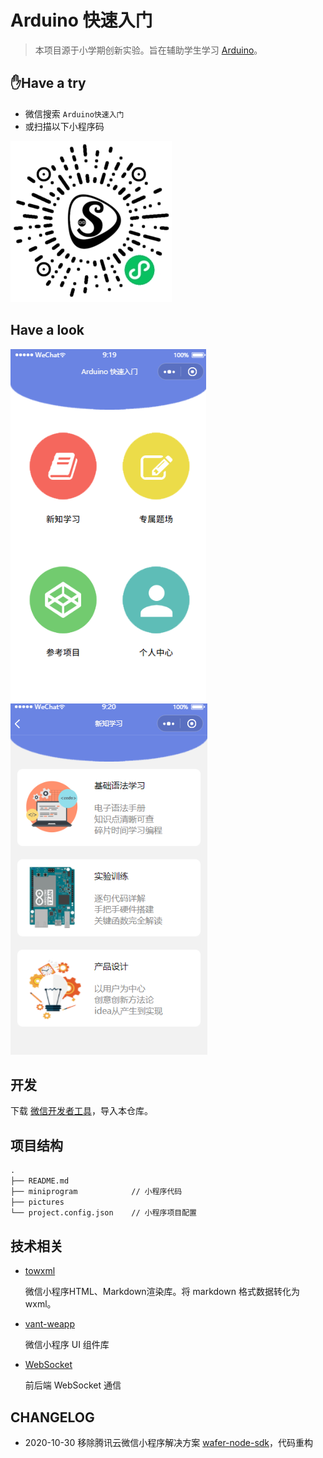 # Arduino 快速入门

> 本项目源于小学期创新实验。旨在辅助学生学习 [Arduino](https://github.com/arduino/Arduino)。

## **:hand:Have a try**

- 微信搜索 `Arduino快速入门`
- 或扫描以下小程序码

![arduino_mp_code](./pictures/arduino-mp-code.jpg)

## Have a look

![home page](./pictures/mp-home-page.png) ![basic page](./pictures/mp-basic-page.png)

## 开发

下载 [微信开发者工具](https://developers.weixin.qq.com/miniprogram/dev/devtools/devtools.html)，导入本仓库。

## 项目结构

```md
.
├── README.md
├── miniprogram            // 小程序代码
├── pictures
└── project.config.json    // 小程序项目配置
```

## 技术相关

- [towxml](https://github.com/sbfkcel/towxml)

  微信小程序HTML、Markdown渲染库。将 markdown 格式数据转化为 wxml。

- [vant-weapp](https://github.com/youzan/vant-weapp)

  微信小程序 UI 组件库

- [WebSocket](https://developers.weixin.qq.com/miniprogram/dev/api/network/websocket/wx.sendSocketMessage.html)

  前后端 WebSocket 通信

## CHANGELOG

- 2020-10-30 移除腾讯云微信小程序解决方案 [wafer-node-sdk](https://github.com/tencentyun/wafer2-node-sdk)，代码重构
